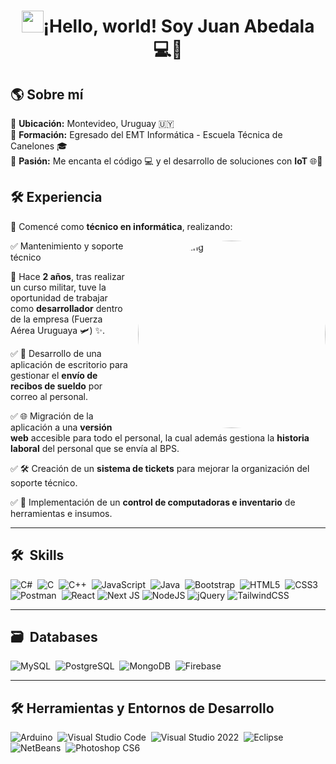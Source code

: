 <h1 align="center"><img src="https://media.giphy.com/media/hvRJCLFzcasrR4ia7z/giphy.gif" width="35">¡Hello, world! Soy Juan Abedala 💻🚀</h1>



## 🌎 Sobre mí  
🔹 <strong>Ubicación:</strong> Montevideo, Uruguay 🇺🇾  
🔹 <strong>Formación:</strong> Egresado del EMT Informática - Escuela Técnica de Canelones 🎓  
🔹 <strong>Pasión:</strong> Me encanta el código 💻 y el desarrollo de soluciones con <strong>IoT</strong> 🌐🔧  

## 🛠️ Experiencia  

💾 Comencé como <strong>técnico en informática</strong>, realizando:  

<img alt="Night Coding" src="https://my-portfolio-jet-five-45.vercel.app/_next/image?url=%2Ficons%2FavatarFinal.png&w=828&q=75" align="right" width="300" height="300" style="border-radius: 50%; margin-left: 15px;"/>

✅ Mantenimiento y soporte técnico  

🔹 Hace <strong>2 años</strong>, tras realizar un curso militar, tuve la oportunidad de trabajar como <strong>desarrollador</strong> dentro de la empresa (Fuerza Aérea Uruguaya 🛩️) ✨.  

✅ 📂 Desarrollo de una aplicación de escritorio para gestionar el <strong>envío de recibos de sueldo</strong> por correo al personal.  

✅ 🌐 Migración de la aplicación a una <strong>versión web</strong> accesible para todo el personal, la cual además gestiona la <strong>historia laboral</strong> del personal que se envía al BPS.  

✅ 🛠️ Creación de un <strong>sistema de tickets</strong> para mejorar la organización del soporte técnico.  

✅ 💾 Implementación de un <strong>control de computadoras e inventario</strong> de herramientas e insumos.  


---

## 🛠 &nbsp;Skills  
![C#](https://img.shields.io/badge/c%23-%23239120.svg?style=for-the-badge&logo=c-sharp&logoColor=white)&nbsp;
![C](https://img.shields.io/badge/c-%2300599C.svg?style=for-the-badge&logo=c&logoColor=white)&nbsp;
![C++](https://img.shields.io/badge/c++-%2300599C.svg?style=for-the-badge&logo=c%2B%2B&logoColor=white)&nbsp;
![JavaScript](https://img.shields.io/badge/javascript-%23323330.svg?style=for-the-badge&logo=javascript&logoColor=%23F7DF1E)&nbsp;
![Java](https://img.shields.io/badge/java-%23ED8B00.svg?style=for-the-badge&logo=java&logoColor=white)&nbsp;
![Bootstrap](https://img.shields.io/badge/bootstrap-%23563D7C.svg?style=for-the-badge&logo=bootstrap&logoColor=white)&nbsp;
![HTML5](https://img.shields.io/badge/html5-%23E34F26.svg?style=for-the-badge&logo=html5&logoColor=white)&nbsp;
![CSS3](https://img.shields.io/badge/css3-%231572B6.svg?style=for-the-badge&logo=css3&logoColor=white)&nbsp;
![Postman](https://img.shields.io/badge/Postman-FF6C37?style=for-the-badge&logo=postman&logoColor=white)&nbsp;
![React](https://img.shields.io/badge/react-%2320232a.svg?style=for-the-badge&logo=react&logoColor=%2361DAFB)
![Next JS](https://img.shields.io/badge/Next-black?style=for-the-badge&logo=next.js&logoColor=white)
![NodeJS](https://img.shields.io/badge/node.js-6DA55F?style=for-the-badge&logo=node.js&logoColor=white)
![jQuery](https://img.shields.io/badge/jquery-%230769AD.svg?style=for-the-badge&logo=jquery&logoColor=white)
![TailwindCSS](https://img.shields.io/badge/tailwindcss-%2338B2AC.svg?style=for-the-badge&logo=tailwind-css&logoColor=white)

---

## 🗃 &nbsp;Databases  
![MySQL](https://img.shields.io/badge/MySQL-%2300f.svg?style=for-the-badge&logo=mysql&logoColor=white)&nbsp;
![PostgreSQL](https://img.shields.io/badge/PostgreSQL-%23316192.svg?style=for-the-badge&logo=postgresql&logoColor=white)&nbsp;
![MongoDB](https://img.shields.io/badge/MongoDB-%234ea94b.svg?style=for-the-badge&logo=mongodb&logoColor=white)&nbsp;
![Firebase](https://img.shields.io/badge/Firebase-%23FFCA28.svg?style=for-the-badge&logo=firebase&logoColor=black)&nbsp;

---

## 🛠️ Herramientas y Entornos de Desarrollo  
![Arduino](https://img.shields.io/badge/Arduino-00979D?style=for-the-badge&logo=arduino&logoColor=white)&nbsp;
![Visual Studio Code](https://img.shields.io/badge/Visual%20Studio%20Code-0078d7.svg?style=for-the-badge&logo=visual-studio-code&logoColor=white)&nbsp;
![Visual Studio 2022](https://img.shields.io/badge/Visual%20Studio%202022-5C2D91?style=for-the-badge&logo=visual-studio&logoColor=white)&nbsp;
![Eclipse](https://img.shields.io/badge/Eclipse-FE7A16.svg?style=for-the-badge&logo=Eclipse&logoColor=white)&nbsp;
![NetBeans](https://img.shields.io/badge/NetBeans-1B6AC6?style=for-the-badge&logo=apachenetbeanside&logoColor=white)&nbsp;
![Photoshop CS6](https://img.shields.io/badge/Photoshop%20CS6-31A8FF?style=for-the-badge&logo=adobe-photoshop&logoColor=white)&nbsp;
